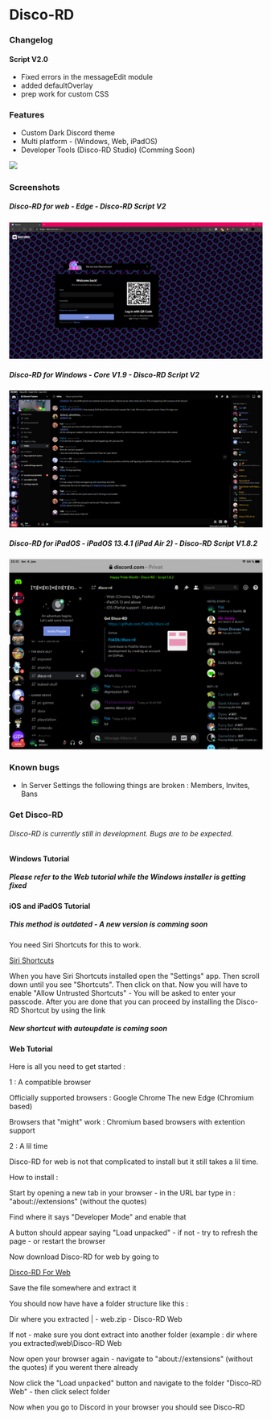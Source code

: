 # Disco-RD

### Changelog

#### Script V2.0
- Fixed errors in the messageEdit module
- added defaultOverlay
- prep work for custom CSS

### Features

- Custom Dark Discord theme
- Multi platform - (Windows, Web, iPadOS)
- Developer Tools  (Disco-RD Studio) (Comming Soon)


![](https://github.com/FiskDk/discord-security-exploiting/raw/master/disco-rd.png)

### Screenshots

##### Disco-RD for web - Edge - Disco-RD Script V2
![](https://github.com/FiskDk/disco-rd/blob/master/Assets/Web-Edge-Disco-RD-Script-2.png)

##### Disco-RD for Windows - Core V1.9 - Disco-RD Script V2
![](https://github.com/FiskDk/disco-rd/blob/master/Assets/Windows-Core-1-9-Disco-RD-Script-2.png)

##### Disco-RD for iPadOS - iPadOS 13.4.1 (iPad Air 2) - Disco-RD Script V1.8.2
![](https://github.com/FiskDk/disco-rd/blob/master/Assets/iPadOS-13-4-1-Disco-RD-Script-1-8-2.png)

### Known bugs 
- In Server Settings the following things are broken : Members, Invites, Bans

### Get Disco-RD
###### Disco-RD is currently still in development. Bugs are to be expected.

#### Windows Tutorial

##### Please refer to the Web tutorial while the Windows installer is getting fixed 

#### iOS and iPadOS Tutorial

##### This method is outdated - A new version is comming soon
You need Siri Shortcuts for this to work.

[Siri Shortcuts](https://apps.apple.com/us/app/shortcuts/id915249334)

When you have Siri Shortcuts installed open the "Settings" app.
Then scroll down until you see "Shortcuts". Then click on that.
Now you will have to enable "Allow Untrusted Shortcuts" - You will be asked to enter your passcode.
After you are done that you can proceed by installing the Disco-RD Shortcut by using the link

##### New shortcut with autoupdate is coming soon

#### Web Tutorial

Here is all you need to get started :

1 : A compatible browser

Officially supported browsers :
Google Chrome
The new Edge (Chromium based)

Browsers that "might" work :
Chromium based browsers with extention support

2 : A lil time

Disco-RD for web is not that complicated to install but it still takes a lil time.

How to install : 

Start by opening a new tab in your browser - in the URL bar type in : "about://extensions" (without the quotes)

Find where it says "Developer Mode" and enable that

A button should appear saying "Load unpacked" - if not - try to refresh the page - or restart the browser

Now download Disco-RD for web by going to

[Disco-RD For Web](https://raw.githubusercontent.com/FiskDk/discord-security-exploiting/master/web.zip)

Save the file somewhere and extract it

You should now have have a folder structure like this :

Dir where you extracted |
			 - web.zip
			 - Disco-RD Web

If not - make sure you dont extract into another folder (example : dir where you extracted\web\Disco-RD Web

Now open your browser again - navigate to "about://extensions" (without the quotes) if you werent there already

Now click the "Load unpacked" button and navigate to the folder "Disco-RD Web" - then click select folder

Now when you go to Discord in your browser you should see Disco-RD

